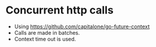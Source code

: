 # Concurrent http calls 
* Using  https://github.com/capitalone/go-future-context
* Calls are made in batches.
* Context time out is used.  
